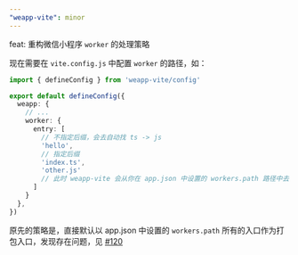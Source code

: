```yaml
---
"weapp-vite": minor
---
```


feat: 重构微信小程序 `worker` 的处理策略

现在需要在 `vite.config.js` 中配置 `worker` 的路径，如：

```ts
import { defineConfig } from 'weapp-vite/config'

export default defineConfig({
  weapp: {
    // ...
    worker: {
      entry: [
        // 不指定后缀，会去自动找 ts -> js
        'hello',
        // 指定后缀
        'index.ts',
        'other.js'
        // 此时 weapp-vite 会从你在 app.json 中设置的 workers.path 路径中去寻找打包入口
      ]
    }
  },
})
```

原先的策略是，直接默认以 app.json 中设置的 `workers.path` 所有的入口作为打包入口，发现存在问题，见 [#120](https://github.com/weapp-vite/weapp-vite/issues/120)
